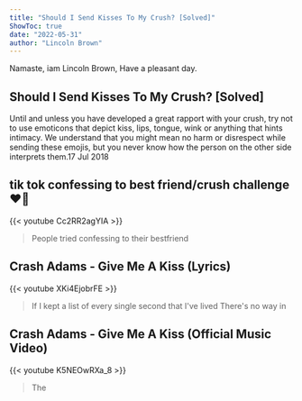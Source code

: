 ```yaml
---
title: "Should I Send Kisses To My Crush? [Solved]"
ShowToc: true 
date: "2022-05-31"
author: "Lincoln Brown" 
---
```


Namaste, iam Lincoln Brown, Have a pleasant day.
## Should I Send Kisses To My Crush? [Solved]
Until and unless you have developed a great rapport with your crush, try not to use emoticons that depict kiss, lips, tongue, wink or anything that hints intimacy. We understand that you might mean no harm or disrespect while sending these emojis, but you never know how the person on the other side interprets them.17 Jul 2018

## tik tok confessing to best friend/crush challenge❤️🥰
{{< youtube Cc2RR2agYIA >}}
>People tried confessing to their bestfriend 

## Crash Adams - Give Me A Kiss (Lyrics)
{{< youtube XKi4EjobrFE >}}
>If I kept a list of every single second that I've lived There's no way in 

## Crash Adams - Give Me A Kiss (Official Music Video)
{{< youtube K5NEOwRXa_8 >}}
>The

